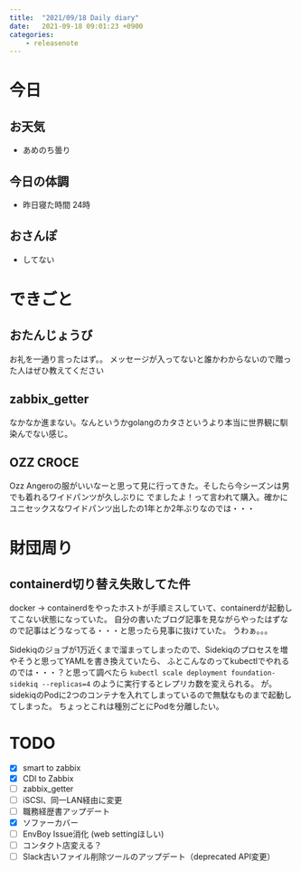 ```yaml
---
title:  "2021/09/18 Daily diary"
date:   2021-09-18 09:01:23 +0900
categories:
    - releasenote
---
```

# 今日

## お天気

* あめのち曇り

## 今日の体調

* 昨日寝た時間 24時

## おさんぽ

* してない

# できごと

## おたんじょうび

お礼を一通り言ったはず。。 メッセージが入ってないと誰かわからないので贈った人はぜひ教えてください

## zabbix_getter

なかなか進まない。なんというかgolangのカタさというより本当に世界観に馴染んでない感じ。

## OZZ CROCE

Ozz Angeroの服がいいなーと思って見に行ってきた。そしたら今シーズンは男でも着れるワイドパンツが久しぶりに
でましたよ！って言われて購入。確かにユニセックスなワイドパンツ出したの1年とか2年ぶりなのでは・・・

# 財団周り

## containerd切り替え失敗してた件

docker -> containerdをやったホストが手順ミスしていて、containerdが起動してこない状態になっていた。
自分の書いたブログ記事を見ながらやったはずなので記事はどうなってる・・・と思ったら見事に抜けていた。
うわぁ。。。

Sidekiqのジョブが1万近くまで溜まってしまったので、Sidekiqのプロセスを増やそうと思ってYAMLを書き換えていたら、
ふとこんなのってkubectlでやれるのでは・・・？と思って調べたら
`kubectl scale deployment foundation-sidekiq --replicas=4` のように実行するとレプリカ数を変えられる。
が。 sidekiqのPodに2つのコンテナを入れてしまっているので無駄なものまで起動してしまった。
ちょっとこれは種別ごとにPodを分離したい。

# TODO 

- [x] smart to zabbix
- [x] CDI to Zabbix
- [ ] zabbix_getter
- [ ] iSCSI、同一LAN経由に変更
- [ ] 職務経歴書アップデート
- [x] ソファーカバー
- [ ] EnvBoy Issue消化 (web settingほしい)
- [ ] コンタクト店変える？
- [ ] Slack古いファイル削除ツールのアップデート（deprecated API変更）
